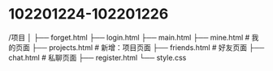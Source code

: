 # 102201224-102201226
/项目
│
├── forget.html
├── login.html
├── main.html
├── mine.html                   # 我的页面
├── projects.html               # 新增：项目页面
├── friends.html                # 好友页面
├── chat.html                   # 私聊页面
├── register.html
└── style.css
